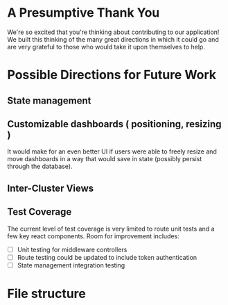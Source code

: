 # A Presumptive Thank You
We're so excited that you're thinking about contributing to our application! We built this thinking of the many great directions in which it could go and are very grateful to those who would take it upon themselves to help. 

# Possible Directions for Future Work 

## State management

## Customizable dashboards ( positioning, resizing ) 
It would make for an even better UI if users were able to freely resize and move dashboards in a way that would save in state (possibly persist through the database). 

## Inter-Cluster Views

## Test Coverage
The current level of test coverage is very limited to route unit tests and a few key react components. 
Room for improvement includes: 
- [ ] Unit testing for middleware controllers
- [ ] Route testing could be updated to include token authentication 
- [ ] State management integration testing 

# File structure
